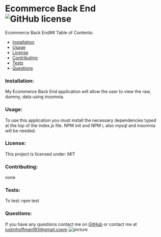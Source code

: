 # Ecommerce Back End  ![GitHub license](https://img.shields.io/github/license/Naereen/StrapDown.js.svg)
Ecommerce Back End## Table of Contents:
* [Installation](#installation)
* [Usage](#usage)
* [License](#license)
* [Contributing](#contributing)
* [Tests](#tests)
* [Questions](#questions)
### Installation:
My Ecommerce Back End application will allow the user to view the raw, dummy, data using insomnia. 
### Usage:
To use this application you must install the necessary dependencies typed at the top of the index.js file. NPM init and NPM i, also mysql and insomnia will be needed.
### License:
This project is licensed under:
MIT
### Contributing:
none
### Tests:
To test:
npm test
### Questions:
If you have any questions contact me on [GitHub](https://github.com/shiromajh) or contact 
me at justinhoffman193@gmail.copm
![picture](https://github.com/shiromajh.png?size=80)
    
